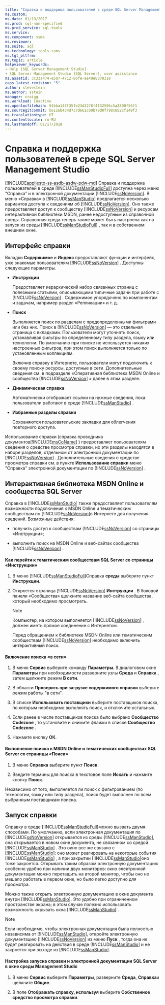 ```yaml
---
title: "Справка и поддержка пользователей в среде SQL Server Management Studio | Документация Майкрософт"
ms.custom: 
ms.date: 01/19/2017
ms.prod: sql-non-specified
ms.prod_service: sql-tools
ms.service: 
ms.component: ssms
ms.reviewer: 
ms.suite: sql
ms.technology: tools-ssms
ms.tgt_pltfrm: 
ms.topic: article
helpviewer_keywords:
- Help [SQL Server Management Studio]
- SQL Server Management Studio [SQL Server], user assistance
ms.assetid: 3c33a474-e507-4712-86fe-ae40e8370319
caps.latest.revision: "5"
author: stevestein
ms.author: sstein
manager: craigg
ms.workload: Inactive
ms.openlocfilehash: 94bba147f35fe23d2276f4f32596c5a2890f56f1
ms.sourcegitcommit: b6116b434d737d661c09b78d0f798c652cf149f3
ms.translationtype: HT
ms.contentlocale: ru-RU
ms.lasthandoff: 01/17/2018
---
```

# <a name="user-assistance-in-sql-server-management-studio"></a>Справка и поддержка пользователей в среде SQL Server Management Studio
[!INCLUDE[appliesto-ss-asdb-asdw-pdw-md](../includes/appliesto-ss-asdb-asdw-pdw-md.md)] Справка и поддержка пользователей в среде [!INCLUDE[ssManStudioFull](../includes/ssmanstudiofull_md.md)] доступна через меню "Справка" и в электронной документации [!INCLUDE[ssNoVersion](../includes/ssnoversion_md.md)]. В меню «Справка» в [!INCLUDE[ssManStudio](../includes/ssmanstudio_md.md)] предлагается несколько вариантов доступа к сведениям об [!INCLUDE[ssNoVersion](../includes/ssnoversion_md.md)]. Оно также предоставляет доступ к сообществу [!INCLUDE[ssNoVersion](../includes/ssnoversion_md.md)] и ресурсам интерактивной библиотеки MSDN, ранее недоступным из справочной среды. Справочная среда теперь также может быть настроена как на запуск из среды [!INCLUDE[ssManStudioFull](../includes/ssmanstudiofull_md.md)] , так и в собственном внешнем окне.  
  
## <a name="the-help-interface"></a>Интерфейс справки  
Вкладки **Содержимое** и **Индекс** предоставляют функции и интерфейс, уже знакомые пользователям [!INCLUDE[ssNoVersion](../includes/ssnoversion_md.md)] . Доступны следующие параметры.  
  
-   **Инструкции**  
  
    Предоставляет иерархический набор связанных страниц с полезными статьями, описывающими типичные задачи при работе с [!INCLUDE[ssNoVersion](../includes/ssnoversion_md.md)] . Содержимое упорядочено по компонентам и задачам, например раздел «Репликации» и т. д.  
  
-   **Поиск**  
  
    Выполняется поиск по разделам с предопределенными фильтрами или без них. Поиск в [!INCLUDE[ssNoVersion](../includes/ssnoversion_md.md)] — это отдельная страница с вкладками. Пользователи могут уточнять поиск, устанавливая фильтры по определенному типу раздела, языку или технологии. По умолчанию при поиске не используется никаких настроенных фильтров, при этом поиск выполняется только по установленным коллекциям.  
  
    Включив справку в Интернете, пользователи могут подключить к своему поиску ресурсы, доступные в сети. Дополнительные сведения см. в подразделе «Оперативная библиотека MSDN Online и сообщества [!INCLUDE[ssNoVersion](../includes/ssnoversion_md.md)] » далее в этом разделе.  
  
-   **Динамическая справка**  
  
    Автоматически отображает ссылки на нужные сведения, пока пользователи работают в среде [!INCLUDE[ssManStudio](../includes/ssmanstudio_md.md)] .  
  
-   **Избранные разделы справки**  
  
    Сохраняются пользовательские закладки для облегчения повторного доступа.  
  
Использование справки (справка проводника документов[!INCLUDE[msCoName](../includes/msconame_md.md)] ) предоставляет пользователям сведения о средстве просмотра справки, но эти разделы находятся в наборе разделов, отдельном от электронной документации по [!INCLUDE[ssNoVersion](../includes/ssnoversion_md.md)] . Дополнительные сведения о средстве просмотра справки см. в пункте **Использование справки** меню "Справка" электронной документации по [!INCLUDE[ssNoVersion](../includes/ssnoversion_md.md)] .  
  
## <a name="msdn-online-and-sql-server-communities"></a>Интерактивная библиотека MSDN Online и сообщества SQL Server  
Справка в [!INCLUDE[ssManStudio](../includes/ssmanstudio_md.md)] также предоставляет пользователям возможности подключения к MSDN Online и тематическим сообществам по [!INCLUDE[ssNoVersion](../includes/ssnoversion_md.md)]в Интернете для получения сведений. Возможные действия:  
  
-   получить доступ к сообществам [!INCLUDE[ssNoVersion](../includes/ssnoversion_md.md)] со страницы «Инструкции»;  
  
-   выполнить поиск на MSDN Online и веб-сайтах сообщества [!INCLUDE[ssNoVersion](../includes/ssnoversion_md.md)] .  
  
#### <a name="to-access-sql-server-focused-communities-from-the-how-do-i-page"></a>Как перейти к тематическим сообществам SQL Server со страницы «Инструкции»  
  
1.  В меню [!INCLUDE[ssManStudioFull](../includes/ssmanstudiofull_md.md)]Справка **среды** выберите пункт **Инструкции**.  
  
2.  Откроется страница [!INCLUDE[ssNoVersion](../includes/ssnoversion_md.md)] **Инструкции** . В боковой панели «Сообщества» щелкните название веб-сайта сообщества, который необходимо просмотреть.  
  
    > [!NOTE]  
    > Компьютер, на котором выполняется [!INCLUDE[ssNoVersion](../includes/ssnoversion_md.md)] , должен иметь прямое соединение с Интернетом.  
  
    Перед обращением к библиотеке MSDN Online или тематическим сообществам [!INCLUDE[ssNoVersion](../includes/ssnoversion_md.md)] необходимо включить интерактивный поиск.  
  
#### <a name="to-enable-online-search"></a>Включение поиска «в сети»  
  
1.  В меню **Сервис** выберите команду **Параметры**. В диалоговом окне **Параметры** при необходимости разверните узлы **Среда** и **Справка** , затем щелкните режим **В сети**.  
  
2.  В области **Проверить при загрузке содержимого справки** выберите режим работы "в сети".  
  
3.  В списке **Использовать поставщики** выберите поставщиков поиска, по которым необходимо выполнять поиск, и отключите остальных.  
  
4.  Если ранее в числе поставщиков поиска было выбрано **Сообщество Codezone** , то установите и снимите флажки в списке **Сообщество Codezone** .  
  
5.  Нажмите кнопку **ОК**.  
  
#### <a name="to-search-msdn-online-and-sql-server-focused-communities-from-the-search-page"></a>Выполнение поиска в MSDN Online и тематических сообществах SQL Server со страницы «Поиск»  
  
1.  В меню **Справка** выберите пункт **Поиск**.  
  
2.  Введите термины для поиска в текстовое поле **Искать** и нажмите кнопку **Поиск**.  
  
Независимо от того, выполняется ли поиск с фильтрованием (по технологии, языку или типу раздела), поиск будет выполнен по всем выбранным поставщикам поиска.  
  
## <a name="launching-help"></a>Запуск справки  
Справку в среде [!INCLUDE[ssManStudioFull](../includes/ssmanstudiofull_md.md)]можно вызвать двумя способами. По умолчанию, если электронная документация по [!INCLUDE[ssNoVersion](../includes/ssnoversion_md.md)] открывается из среды [!INCLUDE[ssManStudio](../includes/ssmanstudio_md.md)], она открывается в новом окне документа, не связанном со средой [!INCLUDE[ssManStudio](../includes/ssmanstudio_md.md)] . Это окно все же связано с [!INCLUDE[ssManStudio](../includes/ssmanstudio_md.md)]: оно может реагировать на некоторые события [!INCLUDE[ssManStudio](../includes/ssmanstudio_md.md)] , а при закрытии [!INCLUDE[ssManStudio](../includes/ssmanstudio_md.md)]оно тоже закроется. Открывать таким образом электронную документацию особенно удобно при наличии двух мониторов: окно электронной документации можно перетащить на второй монитор, чтобы оно не мешало работать в первом окне, но было легко доступно для просмотра.  
  
Можно также открыть электронную документацию в окне документа внутри [!INCLUDE[ssManStudio](../includes/ssmanstudio_md.md)]. Это удобно при ограниченном пространстве экрана; в этом случае полезно использовать возможность скрывать окна [!INCLUDE[ssManStudio](../includes/ssmanstudio_md.md)] .  
  
> [!NOTE]  
> Если необходимо, чтобы электронная документация была полностью независима от [!INCLUDE[ssManStudio](../includes/ssmanstudio_md.md)], откройте электронную документацию [!INCLUDE[ssNoVersion](../includes/ssnoversion_md.md)] из меню **Пуск** , тогда она не будет реагировать на действия в среде [!INCLUDE[ssManStudio](../includes/ssmanstudio_md.md)] и не закроется при выходе из [!INCLUDE[ssManStudio](../includes/ssmanstudio_md.md)].  
  
#### <a name="to-configure-help-and-sql-server-books-online-to-launch-inside-the-management-studio-window"></a>Настройка запуска справки и электронной документации SQL Server в окне среды Management Studio  
  
1.  В меню **Сервис** выберите **Параметры**, разверните **Среда**, **Справка**и щелкните **Общие**.  
  
2.  В поле **Отображать справку, используя** выберите **Собственное средство просмотра справки**.  
  
